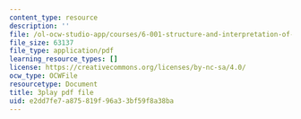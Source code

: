 ```yaml
---
content_type: resource
description: ''
file: /ol-ocw-studio-app/courses/6-001-structure-and-interpretation-of-computer-programs-spring-2005/e2dd7fe7a875819f96a33bf59f8a38ba_yedzRWhi-9E.pdf
file_size: 63137
file_type: application/pdf
learning_resource_types: []
license: https://creativecommons.org/licenses/by-nc-sa/4.0/
ocw_type: OCWFile
resourcetype: Document
title: 3play pdf file
uid: e2dd7fe7-a875-819f-96a3-3bf59f8a38ba
---
```

